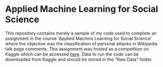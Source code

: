 # Applied Machine Learning for Social Science

This repository contains merely a sample of my code used to complete an assignment in the course 'Applied Machine Learning for Social Science' where the objective was the classification of personal attacks in Wikipedia talk page comments. This assignment was hosted as a competition on Kaggle which can be accessed [here](https://www.kaggle.com/c/my474-classification-challenge-2021). Data to run the code can be downloaded from Kaggle and should be stored in the "Raw Data" folder.
